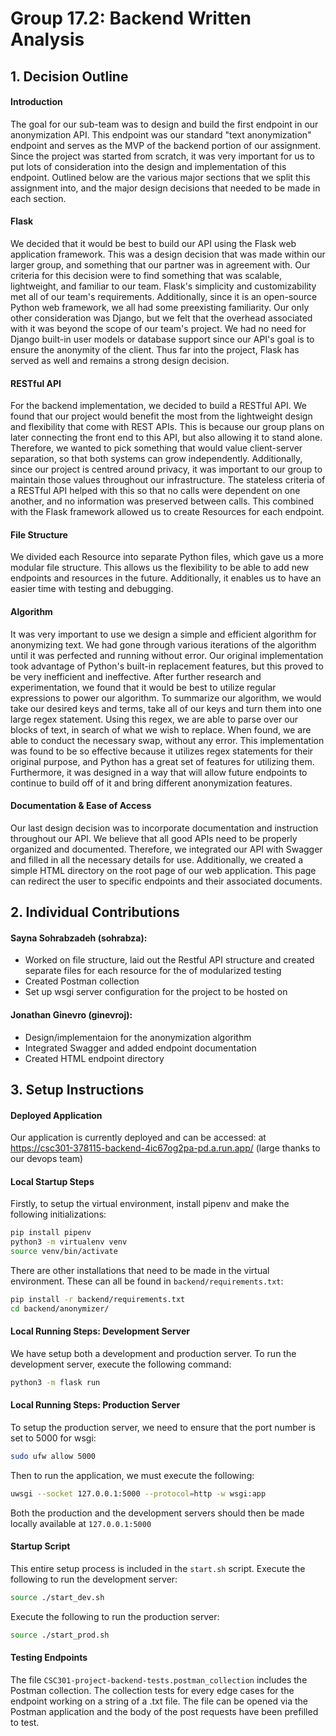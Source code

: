 # Group 17.2: Backend Written Analysis

## 1. Decision Outline

#### Introduction
The goal for our sub-team was to design and build the first endpoint in our anonymization API. This endpoint was our standard "text anonymization" endpoint and serves as the MVP of the backend portion of our assignment. Since the project was started from scratch, it was very important for us to put lots of consideration into the design and implementation of this endpoint. Outlined below are the various major sections that we split this assignment into, and the major design decisions that needed to be made in each section.

#### Flask
We decided that it would be best to build our API using the Flask web application framework. This was a design decision that was made within our larger group, and something that our partner was in agreement with. Our criteria for this decision were to find something that was scalable, lightweight, and familiar to our team. Flask's simplicity and customizability met all of our team's requirements. Additionally, since it is an open-source Python web framework, we all had some preexisting familiarity. Our only other consideration was Django, but we felt that the overhead associated with it was beyond the scope of our team's project. We had no need for Django built-in user models or database support since our API's goal is to ensure the anonymity of the client. Thus far into the project, Flask has served as well and remains a strong design decision.
    
#### RESTful API
For the backend implementation, we decided to build a RESTful API. We found that our project would benefit the most from the lightweight design and flexibility that come with REST APIs. This is because our group plans on later connecting the front end to this API, but also allowing it to stand alone. Therefore, we wanted to pick something that would value client-server separation, so that both systems can grow independently. Additionally, since our project is centred around privacy, it was important to our group to maintain those values throughout our infrastructure. The stateless criteria of a RESTful API helped with this so that no calls were dependent on one another, and no information was preserved between calls. This combined with the Flask framework allowed us to create Resources for each endpoint.

#### File Structure
We divided each Resource into separate Python files, which gave us a more modular file structure. This allows us the flexibility to be able to add new endpoints and resources in the future. Additionally, it enables us to have an easier time with testing and debugging.

#### Algorithm
It was very important to use we design a simple and efficient algorithm for anonymizing text. We had gone through various iterations of the algorithm until it was perfected and running without error. Our original implementation took advantage of Python's built-in replacement features,
but this proved to be very inefficient and ineffective. After further research and experimentation, we found that it would be best to utilize regular expressions to power our algorithm. To summarize our algorithm, we would take our desired keys and terms, take all of our keys and turn them into one large regex statement. Using this regex, we are able to parse over our blocks of text, in search of what we wish to replace. When found, we are able to conduct the necessary swap, without any error. This implementation was found to be so effective because it utilizes regex statements for their original purpose, and Python has a great set of features for utilizing them. Furthermore, it was designed in a way that will allow future endpoints to continue to build off of it and bring different anonymization features.

#### Documentation & Ease of Access
Our last design decision was to incorporate documentation and instruction throughout our API. We believe that all good APIs need to be properly organized and documented. Therefore, we integrated our API with Swagger and filled in all the necessary details for use. Additionally, we created a simple HTML directory on the root page of our web application. This page can redirect the user to specific endpoints and their associated documents.

## 2. Individual Contributions
   
#### Sayna Sohrabzadeh (sohrabza): 
 - Worked on file structure, laid out the Restful API structure and created separate files for each resource for the of modularized testing
 - Created Postman collection
 - Set up wsgi server configuration for the project to be hosted on

#### Jonathan Ginevro (ginevroj):
- Design/implementaion for the anonymization algorithm
- Integrated Swagger and added endpoint documentation
- Created HTML endpoint directory

## 3. Setup Instructions

#### Deployed Application
Our application is currently deployed and can be accessed: at https://csc301-378115-backend-4ic67og2pa-pd.a.run.app/ (large thanks to our devops team)

#### Local Startup Steps
Firstly, to setup the virtual environment, install pipenv and make the following initializations:
```bash
pip install pipenv
python3 -m virtualenv venv
source venv/bin/activate
```
There are other installations that need to be made in the virtual environment. These can all be found in `backend/requirements.txt`:
```bash
pip install -r backend/requirements.txt
cd backend/anonymizer/
```

#### Local Running Steps: Development Server
We have setup both a development and production server. To run the development server, execute the following command:
```bash
python3 -m flask run
```

#### Local Running Steps: Production Server
To setup the production server, we need to ensure that the port number is set to 5000 for wsgi:
```bash
sudo ufw allow 5000
```
Then to run the application, we must execute the following:
```bash
uwsgi --socket 127.0.0.1:5000 --protocol=http -w wsgi:app
```
Both the production and the development servers should then be made locally available at `127.0.0.1:5000`

#### Startup Script
This entire setup process is included in the `start.sh` script. Execute the following to run the development server:
```bash
source ./start_dev.sh
```
Execute the following to run the production server:
```bash
source ./start_prod.sh
```

#### Testing Endpoints
The file `CSC301-project-backend-tests.postman_collection` includes the Postman collection. The collection tests for every edge cases for the endpoint working on a string of a .txt file. The file can be opened via the Postman application and the body of the post requests have been prefilled to test.
